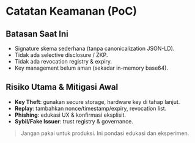# Catatan Keamanan (PoC)

## Batasan Saat Ini
- Signature skema sederhana (tanpa canonicalization JSON-LD).
- Tidak ada selective disclosure / ZKP.
- Tidak ada revocation registry & expiry.
- Key management belum aman (sekadar in-memory base64).

## Risiko Utama & Mitigasi Awal
- **Key Theft**: gunakan secure storage, hardware key di tahap lanjut.
- **Replay**: tambahkan nonce/timestamp/expiry, revocation list.
- **Phishing**: edukasi UX & konfirmasi eksplisit.
- **Sybil/Fake Issuer**: trust registry & governance.

> Jangan pakai untuk produksi. Ini pondasi edukasi dan eksperimen.
